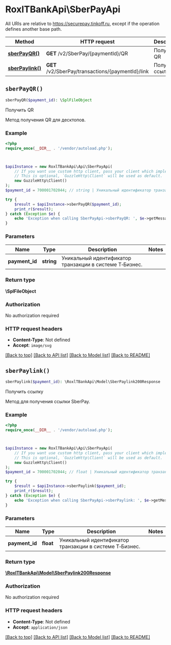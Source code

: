 # RoxlTBankApi\SberPayApi

All URIs are relative to https://securepay.tinkoff.ru, except if the operation defines another base path.

| Method | HTTP request | Description |
| ------------- | ------------- | ------------- |
| [**sberPayQR()**](SberPayApi.md#sberPayQR) | **GET** /v2/SberPay/{paymentId}/QR | Получить QR |
| [**sberPaylink()**](SberPayApi.md#sberPaylink) | **GET** /v2/SberPay/transactions/{paymentId}/link | Получить ссылку |


## `sberPayQR()`

```php
sberPayQR($payment_id): \SplFileObject
```

Получить QR

Метод получения QR для десктопов.

### Example

```php
<?php
require_once(__DIR__ . '/vendor/autoload.php');



$apiInstance = new RoxlTBankApi\Api\SberPayApi(
    // If you want use custom http client, pass your client which implements `GuzzleHttp\ClientInterface`.
    // This is optional, `GuzzleHttp\Client` will be used as default.
    new GuzzleHttp\Client()
);
$payment_id = 700001702044; // string | Уникальный идентификатор транзакции в системе Т‑Бизнес.

try {
    $result = $apiInstance->sberPayQR($payment_id);
    print_r($result);
} catch (Exception $e) {
    echo 'Exception when calling SberPayApi->sberPayQR: ', $e->getMessage(), PHP_EOL;
}
```

### Parameters

| Name | Type | Description  | Notes |
| ------------- | ------------- | ------------- | ------------- |
| **payment_id** | **string**| Уникальный идентификатор транзакции в системе Т‑Бизнес. | |

### Return type

**\SplFileObject**

### Authorization

No authorization required

### HTTP request headers

- **Content-Type**: Not defined
- **Accept**: `image/svg`

[[Back to top]](#) [[Back to API list]](../../README.md#endpoints)
[[Back to Model list]](../../README.md#models)
[[Back to README]](../../README.md)

## `sberPaylink()`

```php
sberPaylink($payment_id): \RoxlTBankApi\Model\SberPaylink200Response
```

Получить ссылку

Метод для получения ссылки SberPay.

### Example

```php
<?php
require_once(__DIR__ . '/vendor/autoload.php');



$apiInstance = new RoxlTBankApi\Api\SberPayApi(
    // If you want use custom http client, pass your client which implements `GuzzleHttp\ClientInterface`.
    // This is optional, `GuzzleHttp\Client` will be used as default.
    new GuzzleHttp\Client()
);
$payment_id = 700001702044; // float | Уникальный идентификатор транзакции в системе Т‑Бизнес.

try {
    $result = $apiInstance->sberPaylink($payment_id);
    print_r($result);
} catch (Exception $e) {
    echo 'Exception when calling SberPayApi->sberPaylink: ', $e->getMessage(), PHP_EOL;
}
```

### Parameters

| Name | Type | Description  | Notes |
| ------------- | ------------- | ------------- | ------------- |
| **payment_id** | **float**| Уникальный идентификатор транзакции в системе Т‑Бизнес. | |

### Return type

[**\RoxlTBankApi\Model\SberPaylink200Response**](../Model/SberPaylink200Response.md)

### Authorization

No authorization required

### HTTP request headers

- **Content-Type**: Not defined
- **Accept**: `application/json`

[[Back to top]](#) [[Back to API list]](../../README.md#endpoints)
[[Back to Model list]](../../README.md#models)
[[Back to README]](../../README.md)

